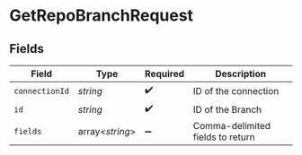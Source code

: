 # GetRepoBranchRequest


## Fields

| Field                            | Type                             | Required                         | Description                      |
| -------------------------------- | -------------------------------- | -------------------------------- | -------------------------------- |
| `connectionId`                   | *string*                         | :heavy_check_mark:               | ID of the connection             |
| `id`                             | *string*                         | :heavy_check_mark:               | ID of the Branch                 |
| `fields`                         | array<*string*>                  | :heavy_minus_sign:               | Comma-delimited fields to return |